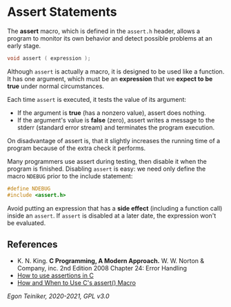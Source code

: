 # Assert Statements 

The **assert** macro, which is defined in the `assert.h` header, allows a program to monitor its own behavior 
and detect possible problems at an early stage.

```C
void assert ( expression );
```

Although `assert` is actually a macro, it is designed to be used like a function.
It has one argument, which must be an **expression** that we **expect to be true** under normal circumstances.

Each time `assert` is executed, it tests the value of its argument: 
* If the argument is **true** (has a nonzero value), assert does nothing. 
* If the argument's value is **false** (zero), assert writes a message to the stderr (standard error stream) and 
terminates the program execution.

On disadvantage of assert is, that it slightly increases the running time of a program because of the extra check it performs.

Many programmers use assert during testing, then disable it when the program is finished.
Disabling `assert` is easy: we need only define the macro `NDEBUG` prior to the include statement:
```C
#define NDEBUG
#include <assert.h>
```
Avoid putting an expression that has a **side effect** (including a function call) inside an `assert`.
If `assert` is disabled at a later date, the expression won't be evaluated.

## References
* K. N. King. **C Programming, A Modern Approach.** W. W. Norton & Company, inc. 2nd Edition 2008
    Chapter 24: Error Handling
* [How to use assertions in C](https://ptolemy.berkeley.edu/~johnr/tutorials/assertions.html)
* [How and When to Use C's assert() Macro](https://barrgroup.com/embedded-systems/how-to/use-assert-macro) 
 
*Egon Teiniker, 2020-2021, GPL v3.0* 